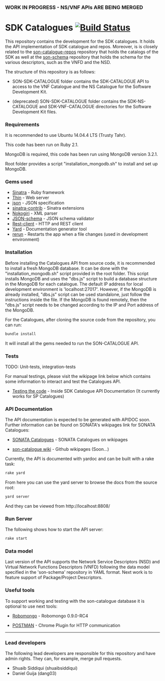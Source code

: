### WORK IN PROGRESS - NS/VNF APIs ARE BEING MERGED ###

# SDK Catalogues [![Build Status](http://jenkins.sonata-nfv.eu/buildStatus/icon?job=son-sdk-catalogue)](http://jenkins.sonata-nfv.eu/job/son-sdk-catalogue)

This repository contains the development for the SDK catalogues. It holds the API implementation of SDK catalogue and repos. Moreover, is is closely related to the [son-catalogue-repos](https://github.com/sonata-nfv/son-catalogue-repos) repository that holds the catalogs of the SDK as well at the [son-schema](https://github.com/sonata-nfv/son-schema) repository that holds the schema for the various descriptors, such as the VNFD and the NSD.

The structure of this repository is as follows:

* SON-SDK-CATALOGUE folder contains the SDK-CATALOGUE API to access to the VNF Catalogue and the NS Catalogue for the Software Development Kit.

* (deprecated) SON-SDK-CATALOGUE folder contains the SDK-NS-CATALOGUE and SDK-VNF-CATALOGUE directories for the Software Development Kit files.

### Requirements

It is recommended to use Ubuntu 14.04.4 LTS (Trusty Tahr).

This code has been run on Ruby 2.1.

MongoDB is required, this code has been run using MongoDB version 3.2.1.

Root folder provides a script "installation_mongodb.sh" to install and set up MongoDB.

### Gems used

* [Sinatra](http://www.sinatrarb.com/) - Ruby framework
* [Thin](https://github.com/macournoyer/thin/) - Web server
* [json](https://github.com/flori/json) - JSON specification
* [sinatra-contrib](https://github.com/sinatra/sinatra-contrib) - Sinatra extensions
* [Nokogiri](https://github.com/sparklemotion/nokogiri) - XML parser
* [JSON-schema](https://github.com/ruby-json-schema/json-schema) - JSON schema validator
* [Rest-client](https://github.com/rest-client/rest-client) - HTTP and REST client
* [Yard](https://github.com/lsegal/yard) - Documentation generator tool
* [rerun](https://github.com/alexch/rerun) - Restarts the app when a file changes (used in development environment)

### Installation

Before installing the Catalogues API from source code, it is recommended to install a fresh MongoDB database. It can be done with the "installation_mongodb.sh" script provided in the root folder. This script installs MongoDB and uses the "dbs.js" script to build a database structure in the MongoDB for each catalogue. The default IP address for local development environment is 'localhost:27017'. However, if the MongoDB is already installed, "dbs.js" script can be used standalone, just follow the instructions inside the file. If the MongoDB is found remotely, then the "dbs.js" script needs to be changed according to the IP and Port address of the MongoDB.

For the Catalogues, after cloning the source code from the repository, you can run:

```sh
bundle install
```

It will install all the gems needed to run the SON-CATALOGUE API.

### Tests

TODO: Unit-tests, integration-tests

For manual testings, please visit the wikipage link below which contains some information to interact and test the Catalogues API.

* [Testing the code](http://wiki.sonata-nfv.eu/index.php/SONATA_Catalogues) - Inside SDK Catalogue API Documentation (It currently works for SP Catalogues)


### API Documentation

The API documentation is expected to be generated with APIDOC soon. Further information can be found on SONATA's wikipages link for SONATA Catalogues:

* [SONATA Catalogues](http://wiki.sonata-nfv.eu/index.php/SONATA_Catalogues) - SONATA Catalogues on wikipages

* [son-catalogue wiki]() - Github wikipages (Soon...)


Currently, the API is documented with yardoc and can be built with a rake task:

```sh
rake yard
```

From here you can use the yard server to browse the docs from the source root:

```sh
yard server
```

And they can be viewed from http://localhost:8808/

### Run Server

The following shows how to start the API server:

```sh
rake start
```

### Data model

Last version of the API supports the Network Service Descriptors (NSD) and Virtual Network Functions Descriptors (VNFD) following the data model specified in the 'son-schema' repository in YAML format.
Next work is to feature support of Package/Project Descriptors.

### Useful tools

To support working and testing with the son-catalogue database it is optional to use next tools:

* [Robomongo](https://robomongo.org/download) - Robomongo 0.9.0-RC4

* [POSTMAN](https://www.getpostman.com/) - Chrome Plugin for HTTP communication

---
### Lead developers

The following lead developers are responsible for this repository and have admin rights. They can, for example, merge pull requests.

 - Shuaib Siddiqui (shuaibsiddiqui)
 - Daniel Guija (dang03)


